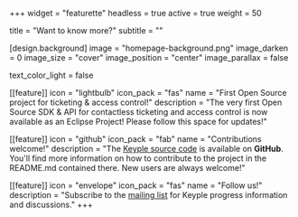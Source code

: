 +++
widget = "featurette" 
headless = true 
active = true 
weight = 50 

title = "Want to know more?" 
subtitle = "" 

[design.background]
  image = "homepage-background.png" 
  image_darken = 0 
  image_size = "cover" 
  image_position = "center" 
  image_parallax = false 

  text_color_light = false 

[[feature]]
  icon = "lightbulb"
  icon_pack = "fas"
  name = "First Open Source project for ticketing & access control!"
  description = "The very first Open Source SDK & API for contactless ticketing and access control is now available as an Eclipse Project! Please follow this space for updates!"
  
[[feature]]
  icon = "github"
  icon_pack = "fab"
  name = "Contributions welcome!"
  description = "The [Keyple source code](https://github.com/eclipse/keyple) is available on **GitHub**. You'll find more information on how to contribute to the project in the README.md contained there. New users are always welcome!"  
  
[[feature]]
  icon = "envelope"
  icon_pack = "fas"
  name = "Follow us!"
  description = "Subscribe to the [mailing list](https://accounts.eclipse.org/mailing-list/keyple-dev) for Keyple progress information and discussions."
+++